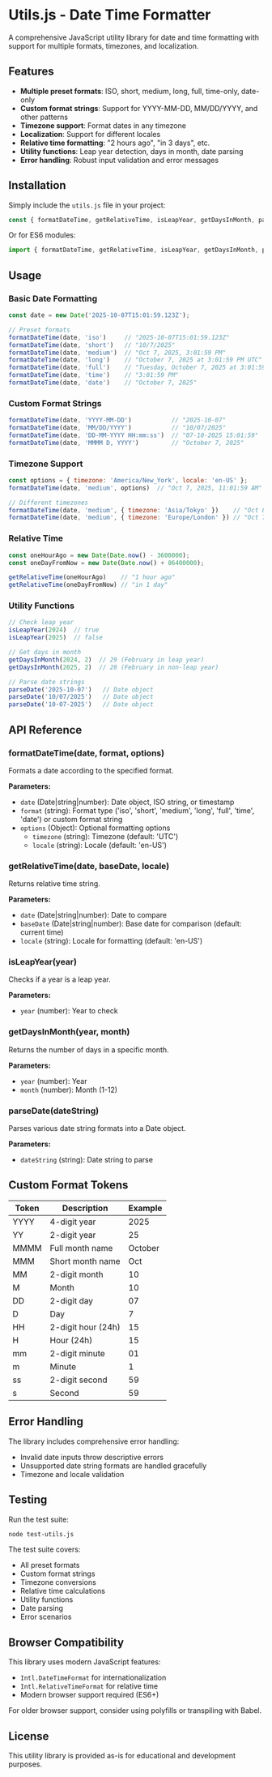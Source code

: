 # Utils.js - Date Time Formatter

A comprehensive JavaScript utility library for date and time formatting with support for multiple formats, timezones, and localization.

## Features

- **Multiple preset formats**: ISO, short, medium, long, full, time-only, date-only
- **Custom format strings**: Support for YYYY-MM-DD, MM/DD/YYYY, and other patterns
- **Timezone support**: Format dates in any timezone
- **Localization**: Support for different locales
- **Relative time formatting**: "2 hours ago", "in 3 days", etc.
- **Utility functions**: Leap year detection, days in month, date parsing
- **Error handling**: Robust input validation and error messages

## Installation

Simply include the `utils.js` file in your project:

```javascript
const { formatDateTime, getRelativeTime, isLeapYear, getDaysInMonth, parseDate } = require('./utils');
```

Or for ES6 modules:
```javascript
import { formatDateTime, getRelativeTime, isLeapYear, getDaysInMonth, parseDate } from './utils.js';
```

## Usage

### Basic Date Formatting

```javascript
const date = new Date('2025-10-07T15:01:59.123Z');

// Preset formats
formatDateTime(date, 'iso')     // "2025-10-07T15:01:59.123Z"
formatDateTime(date, 'short')   // "10/7/2025"
formatDateTime(date, 'medium')  // "Oct 7, 2025, 3:01:59 PM"
formatDateTime(date, 'long')    // "October 7, 2025 at 3:01:59 PM UTC"
formatDateTime(date, 'full')    // "Tuesday, October 7, 2025 at 3:01:59 PM Coordinated Universal Time"
formatDateTime(date, 'time')    // "3:01:59 PM"
formatDateTime(date, 'date')    // "October 7, 2025"
```

### Custom Format Strings

```javascript
formatDateTime(date, 'YYYY-MM-DD')           // "2025-10-07"
formatDateTime(date, 'MM/DD/YYYY')           // "10/07/2025"
formatDateTime(date, 'DD-MM-YYYY HH:mm:ss')  // "07-10-2025 15:01:59"
formatDateTime(date, 'MMMM D, YYYY')         // "October 7, 2025"
```

### Timezone Support

```javascript
const options = { timezone: 'America/New_York', locale: 'en-US' };
formatDateTime(date, 'medium', options)  // "Oct 7, 2025, 11:01:59 AM"

// Different timezones
formatDateTime(date, 'medium', { timezone: 'Asia/Tokyo' })    // "Oct 8, 2025, 12:01:59 AM"
formatDateTime(date, 'medium', { timezone: 'Europe/London' }) // "Oct 7, 2025, 4:01:59 PM"
```

### Relative Time

```javascript
const oneHourAgo = new Date(Date.now() - 3600000);
const oneDayFromNow = new Date(Date.now() + 86400000);

getRelativeTime(oneHourAgo)    // "1 hour ago"
getRelativeTime(oneDayFromNow) // "in 1 day"
```

### Utility Functions

```javascript
// Check leap year
isLeapYear(2024)  // true
isLeapYear(2025)  // false

// Get days in month
getDaysInMonth(2024, 2)  // 29 (February in leap year)
getDaysInMonth(2025, 2)  // 28 (February in non-leap year)

// Parse date strings
parseDate('2025-10-07')   // Date object
parseDate('10/07/2025')   // Date object
parseDate('10-07-2025')   // Date object
```

## API Reference

### formatDateTime(date, format, options)

Formats a date according to the specified format.

**Parameters:**
- `date` (Date|string|number): Date object, ISO string, or timestamp
- `format` (string): Format type ('iso', 'short', 'medium', 'long', 'full', 'time', 'date') or custom format string
- `options` (Object): Optional formatting options
  - `timezone` (string): Timezone (default: 'UTC')
  - `locale` (string): Locale (default: 'en-US')

### getRelativeTime(date, baseDate, locale)

Returns relative time string.

**Parameters:**
- `date` (Date|string|number): Date to compare
- `baseDate` (Date|string|number): Base date for comparison (default: current time)
- `locale` (string): Locale for formatting (default: 'en-US')

### isLeapYear(year)

Checks if a year is a leap year.

**Parameters:**
- `year` (number): Year to check

### getDaysInMonth(year, month)

Returns the number of days in a specific month.

**Parameters:**
- `year` (number): Year
- `month` (number): Month (1-12)

### parseDate(dateString)

Parses various date string formats into a Date object.

**Parameters:**
- `dateString` (string): Date string to parse

## Custom Format Tokens

| Token | Description | Example |
|-------|-------------|---------|
| YYYY  | 4-digit year | 2025 |
| YY    | 2-digit year | 25 |
| MMMM  | Full month name | October |
| MMM   | Short month name | Oct |
| MM    | 2-digit month | 10 |
| M     | Month | 10 |
| DD    | 2-digit day | 07 |
| D     | Day | 7 |
| HH    | 2-digit hour (24h) | 15 |
| H     | Hour (24h) | 15 |
| mm    | 2-digit minute | 01 |
| m     | Minute | 1 |
| ss    | 2-digit second | 59 |
| s     | Second | 59 |

## Error Handling

The library includes comprehensive error handling:
- Invalid date inputs throw descriptive errors
- Unsupported date string formats are handled gracefully
- Timezone and locale validation

## Testing

Run the test suite:

```bash
node test-utils.js
```

The test suite covers:
- All preset formats
- Custom format strings
- Timezone conversions
- Relative time calculations
- Utility functions
- Date parsing
- Error scenarios

## Browser Compatibility

This library uses modern JavaScript features:
- `Intl.DateTimeFormat` for internationalization
- `Intl.RelativeTimeFormat` for relative time
- Modern browser support required (ES6+)

For older browser support, consider using polyfills or transpiling with Babel.

## License

This utility library is provided as-is for educational and development purposes.

